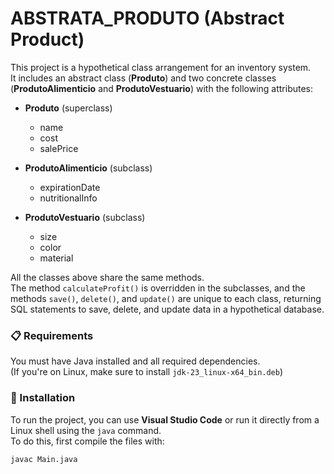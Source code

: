# ABSTRATA_PRODUTO (Abstract Product)

This project is a hypothetical class arrangement for an inventory system.  
It includes an abstract class (**Produto**) and two concrete classes (**ProdutoAlimenticio** and **ProdutoVestuario**) with the following attributes:

- **Produto** (superclass)
  - name  
  - cost  
  - salePrice  

- **ProdutoAlimenticio** (subclass)
  - expirationDate  
  - nutritionalInfo  

- **ProdutoVestuario** (subclass)
  - size  
  - color  
  - material  

All the classes above share the same methods.  
The method `calculateProfit()` is overridden in the subclasses, and the methods `save()`, `delete()`, and `update()` are unique to each class, returning SQL statements to save, delete, and update data in a hypothetical database.

### 📋 Requirements

You must have Java installed and all required dependencies.  
(If you're on Linux, make sure to install `jdk-23_linux-x64_bin.deb`)

### 🔧 Installation

To run the project, you can use **Visual Studio Code** or run it directly from a Linux shell using the `java` command.  
To do this, first compile the files with:

```bash
javac Main.java
